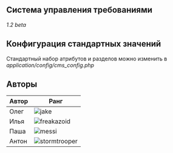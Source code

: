 ## Система управления требованиями

*1.2 beta*

## Конфигурация стандартных значений

Стандартный набор атрибутов и разделов можно изменить в *application/config/cms_config.php*

## Авторы

Автор  | Ранг
------ | -------
Олег   | ![jake](http://reqmgmt.tw1.su/assets/31684_adventure_time.jpg)
Илья   | ![freakazoid](http://reqmgmt.tw1.su/assets/Freakazoid.jpg)
Паша   | ![messi](http://reqmgmt.tw1.su/assets/453756278.jpg)
Антон  | ![stormtrooper](http://reqmgmt.tw1.su/assets/2520452-stormtroopers.jpg)
